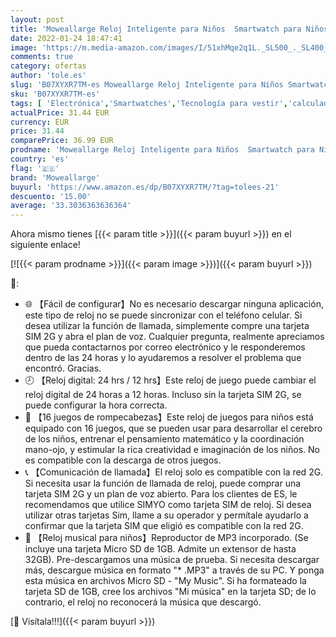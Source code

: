 ```yaml
---
layout: post
title: 'Moweallarge Reloj Inteligente para Niños  Smartwatch para Niños con Música  SOS Llamadas  16 Juegos  Cámara  Despertador  Calculadora  Reloj Teléfono 4-12 Años niño niña Cumpleaños Regalo'
date: 2022-01-24 18:47:41
image: 'https://m.media-amazon.com/images/I/51xhMqe2q1L._SL500_._SL400_.jpg'
comments: true
category: ofertas
author: 'tole.es'
slug: 'B07XYXR7TM-es Moweallarge Reloj Inteligente para Niños Smartwatch para...'
sku: 'B07XYXR7TM-es'
tags: [ 'Electrónica','Smartwatches','Tecnología para vestir','calculadora','moweallarge', ]
actualPrice: 31.44 EUR
currency: EUR
price: 31.44
comparePrice: 36.99 EUR
prodname: 'Moweallarge Reloj Inteligente para Niños  Smartwatch para Niños con Música  SOS Llamadas  16 Juegos  Cámara  Despertador  Calculadora  Reloj Teléfono 4-12 Años niño niña Cumpleaños Regalo'
country: 'es'
flag: '🇪🇸'
brand: 'Moweallarge'
buyurl: 'https://www.amazon.es/dp/B07XYXR7TM/?tag=tolees-21'
descuento: '15.00'
average: '33.3036363636364'
---
```


Ahora mismo tienes [{{< param title >}}]({{< param buyurl >}}) en el siguiente enlace!

[![{{< param prodname >}}]({{< param image >}})]({{< param buyurl >}})

🔎:

- 🌐 【Fácil de configurar】No es necesario descargar ninguna aplicación, este tipo de reloj no se puede sincronizar con el teléfono celular. Si desea utilizar la función de llamada, simplemente compre una tarjeta SIM 2G y abra el plan de voz. Cualquier pregunta, realmente apreciamos que pueda contactarnos por correo electrónico y le responderemos dentro de las 24 horas y lo ayudaremos a resolver el problema que encontró. Gracias.
- 🕗 【Reloj digital: 24 hrs / 12 hrs】Este reloj de juego puede cambiar el reloj digital de 24 horas a 12 horas. Incluso sin la tarjeta SIM 2G, se puede configurar la hora correcta.
- 📐 【16 juegos de rompecabezas】Este reloj de juegos para niños está equipado con 16 juegos, que se pueden usar para desarrollar el cerebro de los niños, entrenar el pensamiento matemático y la coordinación mano-ojo, y estimular la rica creatividad e imaginación de los niños. No es compatible con la descarga de otros juegos.
- 📞 【Comunicación de llamada】El reloj solo es compatible con la red 2G. Si necesita usar la función de llamada de reloj, puede comprar una tarjeta SIM 2G y un plan de voz abierto. Para los clientes de ES, le recomendamos que utilice SIMYO como tarjeta SIM de reloj. Si desea utilizar otras tarjetas Sim, llame a su operador y permítale ayudarlo a confirmar que la tarjeta SIM que eligió es compatible con la red 2G.
- 🎵 【Reloj musical para niños】Reproductor de MP3 incorporado. (Se incluye una tarjeta Micro SD de 1GB. Admite un extensor de hasta 32GB). Pre-descargamos una música de prueba. Si necesita descargar más, descargue música en formato "* .MP3" a través de su PC. Y ponga esta música en archivos Micro SD - "My Music". Si ha formateado la tarjeta SD de 1GB, cree los archivos "Mi música" en la tarjeta SD; de lo contrario, el reloj no reconocerá la música que descargó.

[🛒 Visítala!!!]({{< param buyurl >}})
